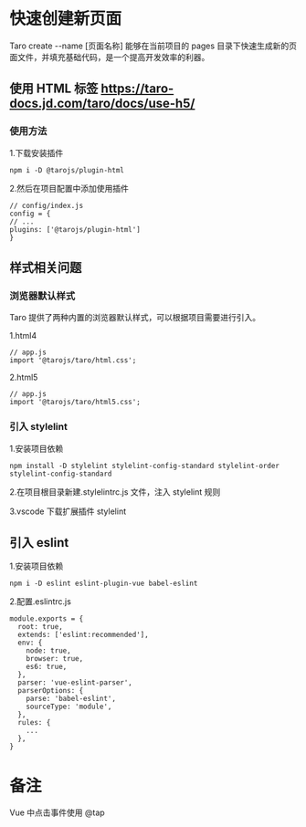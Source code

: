 # 快速创建新页面

Taro create --name [页面名称] 能够在当前项目的 pages 目录下快速生成新的页面文件，并填充基础代码，是一个提高开发效率的利器。

## 使用 HTML 标签 https://taro-docs.jd.com/taro/docs/use-h5/

### 使用方法

1.下载安装插件

```
npm i -D @tarojs/plugin-html
```

2.然后在项目配置中添加使用插件

```
// config/index.js
config = {
// ...
plugins: ['@tarojs/plugin-html']
}
```

## 样式相关问题

### 浏览器默认样式

Taro 提供了两种内置的浏览器默认样式，可以根据项目需要进行引入。

1.html4

```
// app.js
import '@tarojs/taro/html.css';
```

2.html5

```
// app.js
import '@tarojs/taro/html5.css';
```

### 引入 stylelint

1.安装项目依赖

```
npm install -D stylelint stylelint-config-standard stylelint-order stylelint-config-standard
```

2.在项目根目录新建.stylelintrc.js 文件，注入 stylelint 规则

3.vscode 下载扩展插件 stylelint

## 引入 eslint

1.安装项目依赖

```
npm i -D eslint eslint-plugin-vue babel-eslint
```

2.配置.eslintrc.js

```
module.exports = {
  root: true,
  extends: ['eslint:recommended'],
  env: {
    node: true,
    browser: true,
    es6: true,
  },
  parser: 'vue-eslint-parser',
  parserOptions: {
    parse: 'babel-eslint',
    sourceType: 'module',
  },
  rules: {
    ...
  },
}
```

# 备注

Vue 中点击事件使用 @tap
